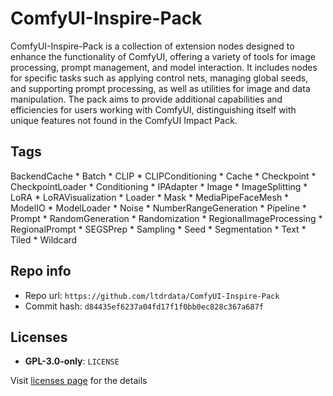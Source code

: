 # ComfyUI-Inspire-Pack
ComfyUI-Inspire-Pack is a collection of extension nodes designed to enhance the functionality of ComfyUI, offering a variety of tools for image processing, prompt management, and model interaction. It includes nodes for specific tasks such as applying control nets, managing global seeds, and supporting prompt processing, as well as utilities for image and data manipulation. The pack aims to provide additional capabilities and efficiencies for users working with ComfyUI, distinguishing itself with unique features not found in the ComfyUI Impact Pack.

## Tags
BackendCache * Batch * CLIP * CLIPConditioning * Cache * Checkpoint * CheckpointLoader * Conditioning * IPAdapter * Image * ImageSplitting * LoRA * LoRAVisualization * Loader * Mask * MediaPipeFaceMesh * ModelIO * ModelLoader * Noise * NumberRangeGeneration * Pipeline * Prompt * RandomGeneration * Randomization * RegionalImageProcessing * RegionalPrompt * SEGSPrep * Sampling * Seed * Segmentation * Text * Tiled * Wildcard

## Repo info
- Repo url: `https://github.com/ltdrdata/ComfyUI-Inspire-Pack`
- Commit hash: `d84435ef6237a04fd17f1f0bb0ec828c367a687f`

## Licenses
- **GPL-3.0-only**: `LICENSE`

Visit [licenses page](licenses.md) for the details
